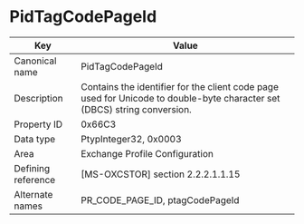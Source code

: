 # PidTagCodePageId

| Key | Value |
|---|---|
| Canonical name | PidTagCodePageId |
| Description | Contains the identifier for the client code page used for Unicode to double-byte character set (DBCS) string conversion. |
| Property ID | 0x66C3 |
| Data type | PtypInteger32, 0x0003 |
| Area | Exchange Profile Configuration |
| Defining reference | [MS-OXCSTOR] section 2.2.2.1.1.15 |
| Alternate names | PR_CODE_PAGE_ID, ptagCodePageId |
